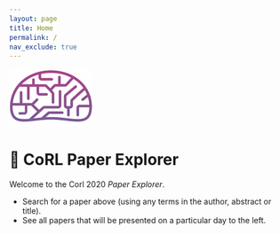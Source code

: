 ```yaml
---
layout: page
title: Home
permalink: /
nav_exclude: true
---
```

![CoRL](assets/images/corl_logo.png)
# 📄 CoRL Paper Explorer

Welcome to the Corl 2020 *Paper Explorer*. 

* Search for a paper above (using any terms in the author, abstract or title). 
* See all papers that will be presented on a particular day to the left.